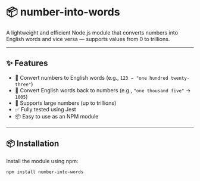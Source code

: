 # 📦 number-into-words

A lightweight and efficient Node.js module that converts numbers into English words and vice versa — supports values from 0 to trillions.

---

## ✨ Features

- 🔁 Convert numbers to English words (e.g., `123 → "one hundred twenty-three"`)
- 🔢 Convert English words back to numbers (e.g., `"one thousand five"` → `1005`)
- 🚀 Supports large numbers (up to trillions)
- ✅ Fully tested using Jest
- 📦 Easy to use as an NPM module

---

## 📦 Installation

Install the module using npm:

```bash
npm install number-into-words
